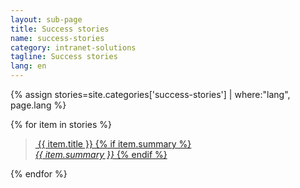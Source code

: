 ```yaml
---
layout: sub-page
title: Success stories
name: success-stories
category: intranet-solutions
tagline: Success stories
lang: en
---
```




{% assign stories=site.categories['success-stories'] | where:"lang", page.lang %}
<div class="item" id="logos">
    <p class="logo-cloud">
        {% for item in stories %}
        <blockquote>
            <a title="{{ item.summary }}" href="{{ item.url }}#main" class="pat-inject pat-switch" data-pat-inject="target: #modal-content" data-pat-switch="selector: body; add: modal-active"><img src="/media/{{ item.logo }}.jpg" alt="" />
                {{ item.title }}
                {% if item.summary %}
                    <br><em>{{ item.summary }}</em>
                {% endif %}
            </a>
        </blockquote>
        {% endfor %}
    </p>
</div>